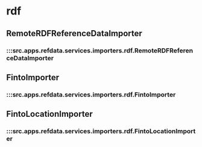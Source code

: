 # rdf

## RemoteRDFReferenceDataImporter

### :::src.apps.refdata.services.importers.rdf.RemoteRDFReferenceDataImporter

## FintoImporter

### :::src.apps.refdata.services.importers.rdf.FintoImporter

## FintoLocationImporter

### :::src.apps.refdata.services.importers.rdf.FintoLocationImporter

